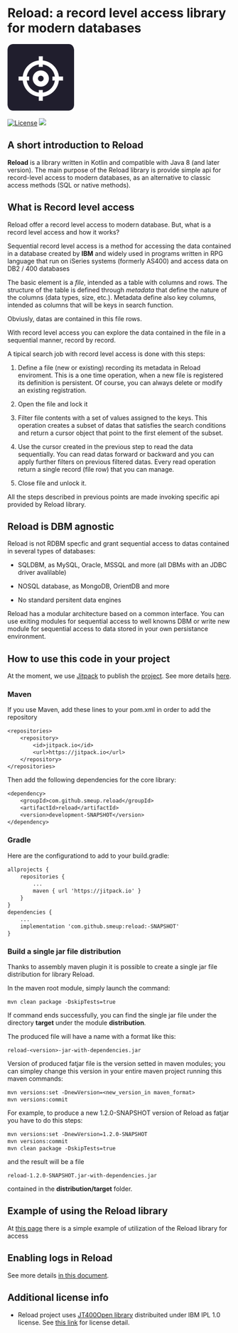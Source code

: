 # Reload: a record level access library for modern databases 
![reload Logo](/images/logo-reload-small.png)  

[![License](https://img.shields.io/badge/License-Apache%202.0-blue.svg)](https://opensource.org/licenses/Apache-2.0) [![](https://jitpack.io/v/smeup/reload.svg)](https://jitpack.io/#smeup/reload)



## A short introduction to Reload

**Reload** is a library written in Kotlin and compatible with Java 8 (and later version). The main purpose of the Reload library is provide simple api for record-level access to modern databases, as an alternative to classic access methods (SQL or native methods).

## What is Record level access

Reload offer a record level access to modern database. But, what is a record level access and how it works?

Sequential record level access is a method for accessing the data contained in a database created by **IBM** and widely used in programs written in RPG language that run on iSeries systems (formerly AS400) and access data on DB2 / 400 databases

The basic element is a *file*, intended as a table with columns and rows. The structure of the table is defined through *metadata* that define the nature of the columns (data types, size, etc.). Metadata define also key columns, intended as columns that will be keys in search function. 

Obviusly, datas are contained in this file rows.

With record level access you can explore the data contained in the file in a sequential manner, record by record.

A tipical search job with record level access is done with this steps:

1. Define a file (new or existing) recording its metadata in Reload enviroment. This is a one time operation, when a new file is registered its definition is persistent. Of course, you can always delete or modify an existing registration.

2. Open the file and lock it

3. Filter file contents with a set of values assigned to the keys. This operation creates a subset of datas that satisfies the search conditions and return a cursor object that point to the first element of the subset.

4. Use the cursor created in the previous step to read the data sequentially. You can read datas forward or backward and you can apply further  filters on previous filtered datas. Every read operation return a single record (file row) that you can manage.

5. Close file and unlock it.

All the steps described in previous points are made invoking specific api provided by Reload library.
  

## Reload is DBM agnostic

Reload is not RDBM specfic and grant sequential access to datas contained in several types of databases:

- SQLDBM, as MySQL, Oracle, MSSQL and more (all DBMs with an JDBC driver avalilable)

- NOSQL database, as MongoDB, OrientDB and more

- No standard persitent data engines

Reload has a modular architecture based on a common interface. You can use exiting modules for sequential access to well knowns DBM or write new module for sequential access to data stored in your own  persistance environment. 
 
## How to use this code in your project

At the moment, we use [Jitpack](https://jitpack.io/) to publish the [project](https://jitpack.io/#smeup/reload).
See more details [here](docs/jitpack.md).

### Maven
If you use Maven, add these lines to your pom.xml in order to add the repository

    <repositories>
        <repository>
            <id>jitpack.io</id>
            <url>https://jitpack.io</url>
        </repository>
    </repositories>
	
Then add the following dependencies for the core library:
	
    <dependency>
        <groupId>com.github.smeup.reload</groupId>
        <artifactId>reload</artifactId>
        <version>development-SNAPSHOT</version>
    </dependency>

### Gradle
Here are the configurationd to add to your build.gradle:
```
allprojects {
    repositories {
        ...
        maven { url 'https://jitpack.io' }
    }
}
dependencies {
    ...
    implementation 'com.github.smeup:reload:-SNAPSHOT'
}
```

### Build a single jar file distribution

Thanks to assembly maven plugin it is possible to create a single jar file distribution
for library Reload.

In the maven root module, simply launch the command:

```
mvn clean package -DskipTests=true
```

If command ends successfully, you can find the single jar file under the directory **target** under 
the module **distribution**.

The produced file will have a name with a format like this:

```
reload-<version>-jar-with-dependencies.jar
```

Version of produced fatjar file is the version setted in maven modules; you can simpley change this version in your entire maven project
running this maven commands:

```
mvn versions:set -DnewVersion=<new_version_in maven_format>
mvn versions:commit
```

For example, to produce a new 1.2.0-SNAPSHOT version of Reload as fatjar you have
to do this steps:

```
mvn versions:set -DnewVersion=1.2.0-SNAPSHOT
mvn versions:commit
mvn clean package -DskipTests=true
```

and the result will be a file

```
reload-1.2.0-SNAPSHOT.jar-with-dependencies.jar
```

contained in the **distribution/target** folder.

## Example of using the Reload library

At [this page](docs/example.md) there is a simple example of utilization of the Reload library for access

## Enabling logs in Reload

See more details [in this document](docs/logging.md).

## Additional license info

- Reload project uses [JT400Open library](https://sourceforge.net/projects/jt400/) distribuited under IBM IPL 1.0 license. See [this link](https://opensource.org/licenses/ibmpl.php) for license detail.


